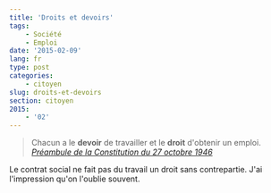 ```yaml
---
title: 'Droits et devoirs'
tags:
    - Société
    - Emploi
date: '2015-02-09'
lang: fr
type: post
categories:
    - citoyen
slug: droits-et-devoirs
section: citoyen
2015:
    - '02'
---
```


> Chacun a le **devoir** de travailler et le **droit** d'obtenir un emploi.  
>   <cite>[Préambule de la Constitution du 27 octobre 1946](http://www.legifrance.gouv.fr/Droit-francais/Constitution/Preambule-de-la-Constitution-du-27-octobre-1946)</cite>

Le contrat social ne fait pas du travail un droit sans contrepartie. J'ai l'impression qu'on l'oublie souvent.
